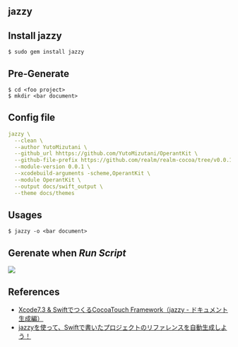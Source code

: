 ## jazzy

## Install jazzy

```
$ sudo gem install jazzy
```

## Pre-Generate

```
$ cd <foo project>
$ mkdir <bar document>
```

## Config file

```yaml
jazzy \
  --clean \
  --author YutoMizutani \
  --github_url hhttps://github.com/YutoMizutani/OperantKit \
  --github-file-prefix https://github.com/realm/realm-cocoa/tree/v0.0.1 \
  --module-version 0.0.1 \
  --xcodebuild-arguments -scheme,OperantKit \
  --module OperantKit \
  --output docs/swift_output \
  --theme docs/themes
```

## Usages

```
$ jazzy -o <bar document>
```

## Gerenate when *Run Script*

![](https://camo.qiitausercontent.com/2253611b1d5eeacd1ad7aed216b072e4fdb9b2ff/68747470733a2f2f71696974612d696d6167652d73746f72652e73332e616d617a6f6e6177732e636f6d2f302f32353235302f63303631666538642d643763652d353139302d656132662d3239353462363132386166342e706e67)

## References

- [Xcode7.3 & SwiftでつくるCocoaTouch Framework（jazzy - ドキュメント生成編）](https://qiita.com/mfks17/items/13992dbe8530c069d3a7)
- [jazzyを使って、Swiftで書いたプロジェクトのリファレンスを自動生成しよう！](http://grandbig.github.io/blog/2016/01/12/jazzy/)
